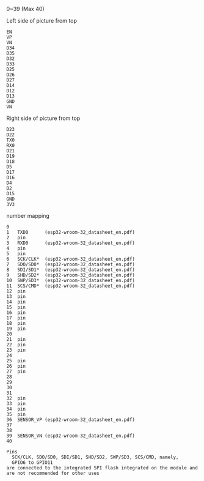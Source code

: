 0~39 (Max 40)

Left side of picture from top

    EN
    VP
    VN
    D34
    D35
    D32
    D33
    D25
    D26
    D27
    D14
    D12
    D13
    GND
    VN

Right side of picture from top

    D23
    D22
    TX0
    RX0
    D21
    D19
    D18
    D5
    D17
    D16
    D4
    D2
    D15
    GND
    3V3



number mapping

    0   
    1   TXD0      (esp32-wroom-32_datasheet_en.pdf)
    2   pin
    3   RXD0      (esp32-wroom-32_datasheet_en.pdf)
    4   pin
    5   pin
    6   SCK/CLK*  (esp32-wroom-32_datasheet_en.pdf)
    7   SDO/SD0*  (esp32-wroom-32_datasheet_en.pdf) 
    8   SDI/SD1*  (esp32-wroom-32_datasheet_en.pdf)
    9   SHD/SD2*  (esp32-wroom-32_datasheet_en.pdf)
    10  SWP/SD3*  (esp32-wroom-32_datasheet_en.pdf)
    11  SCS/CMD*  (esp32-wroom-32_datasheet_en.pdf)
    12  pin
    13  pin
    14  pin
    15  pin
    16  pin
    17  pin
    18  pin
    19  pin
    20
    21  pin
    22  pin
    23  pin
    24
    25  pin
    26  pin
    27  pin
    28
    29
    30
    31
    32  pin
    33  pin
    34  pin
    35  pin
    36  SENSOR_VP (esp32-wroom-32_datasheet_en.pdf)
    37
    38
    39  SENSOR_VN (esp32-wroom-32_datasheet_en.pdf)
    40

    Pins 
      SCK/CLK, SDO/SD0, SDI/SD1, SHD/SD2, SWP/SD3, SCS/CMD, namely,
      GPIO6 to GPIO11
    are connected to the integrated SPI flash integrated on the module and
    are not recommended for other uses